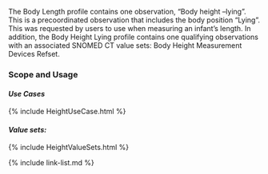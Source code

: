 The Body Length profile contains one observation, “Body height –lying”. This is a precoordinated observation that includes the body position “Lying”. This was requested by users to use when measuring an infant’s length. In addition, the Body Height Lying profile contains one qualifying observations with an associated SNOMED CT value sets: Body Height Measurement Devices Refset.

### Scope and Usage
#### ***Use Cases***

{% include HeightUseCase.html %}

#### ***Value sets:***

{% include HeightValueSets.html %}




{% include link-list.md %}